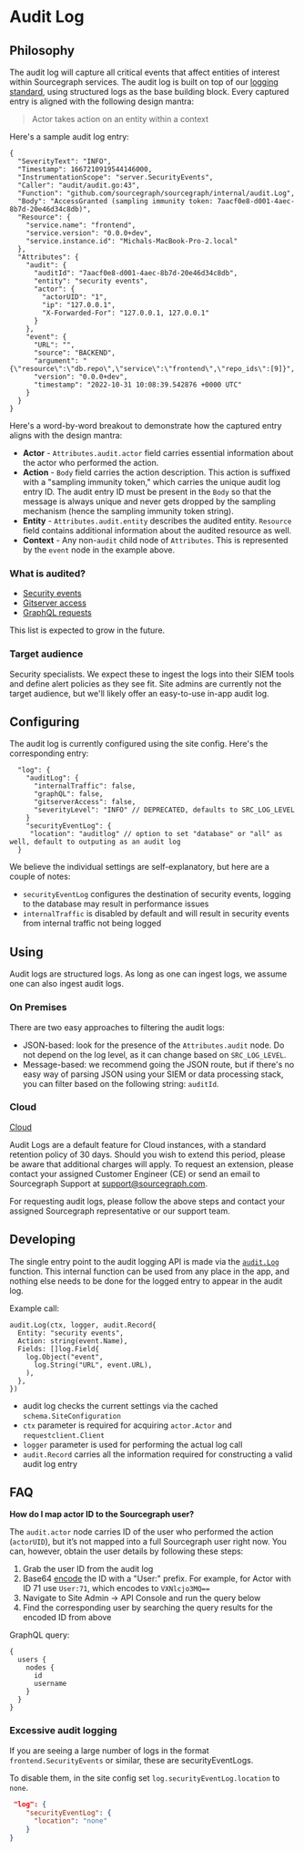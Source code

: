 # Audit Log

## Philosophy

The audit log will capture all critical events that affect entities of interest within Sourcegraph services. The audit log is built on top of our [logging standard](https://docs.sourcegraph.com/dev/how-to/add_logging), using structured logs as the base building block. Every captured entry is aligned with the following design mantra:

> Actor takes action on an entity within a context

Here's a sample audit log entry:

```
{
  "SeverityText": "INFO",
  "Timestamp": 1667210919544146000,
  "InstrumentationScope": "server.SecurityEvents",
  "Caller": "audit/audit.go:43",
  "Function": "github.com/sourcegraph/sourcegraph/internal/audit.Log",
  "Body": "AccessGranted (sampling immunity token: 7aacf0e8-d001-4aec-8b7d-20e46d34c8db)",
  "Resource": {
    "service.name": "frontend",
    "service.version": "0.0.0+dev",
    "service.instance.id": "Michals-MacBook-Pro-2.local"
  },
  "Attributes": {
    "audit": {
      "auditId": "7aacf0e8-d001-4aec-8b7d-20e46d34c8db",
      "entity": "security events",
      "actor": {
        "actorUID": "1",
        "ip": "127.0.0.1",
        "X-Forwarded-For": "127.0.0.1, 127.0.0.1"
      }
    },
    "event": {
      "URL": "",
      "source": "BACKEND",
      "argument": "{\"resource\":\"db.repo\",\"service\":\"frontend\",\"repo_ids\":[9]}",
      "version": "0.0.0+dev",
      "timestamp": "2022-10-31 10:08:39.542876 +0000 UTC"
    }
  }
}
```

Here's a word-by-word breakout to demonstrate how the captured entry aligns with the design mantra:

- **Actor** - `Attributes.audit.actor` field carries essential information about the actor who performed the action.
- **Action** - `Body` field carries the action description. This action is suffixed with a "sampling immunity token," which carries the unique audit log entry ID. The audit entry ID must be present in the `Body` so that the message is always unique and never gets dropped by the sampling mechanism (hence the sampling immunity token string).
- **Entity** - `Attributes.audit.entity` describes the audited entity. `Resource` field contains additional information about the audited resource as well.
- **Context** - Any non-`audit` child node of `Attributes`. This is represented by the `event` node in the example above.

### What is audited?

- [Security events](https://sourcegraph.com/github.com/sourcegraph/sourcegraph/-/blob/internal/database/security_event_logs.go?L120-131)
- [Gitserver access](https://sourcegraph.com/github.com/sourcegraph/sourcegraph/-/blob/cmd/gitserver/server/accesslog/accesslog.go?L91-125)
- [GraphQL requests](https://sourcegraph.com/github.com/sourcegraph/sourcegraph/-/blob/cmd/frontend/internal/httpapi/graphql.go?L226-244)

This list is expected to grow in the future.

### Target audience

Security specialists. We expect these to ingest the logs into their SIEM tools and define alert policies as they see fit. Site admins are currently not the target audience, but we'll likely offer an easy-to-use in-app audit log.

## Configuring

The audit log is currently configured using the site config. Here's the corresponding entry:

```
  "log": {
    "auditLog": {
      "internalTraffic": false,
      "graphQL": false,
      "gitserverAccess": false,
      "severityLevel": "INFO" // DEPRECATED, defaults to SRC_LOG_LEVEL
    }
    "securityEventLog": {
     "location": "auditlog" // option to set "database" or "all" as well, default to outputing as an audit log
  }
```

We believe the individual settings are self-explanatory, but here are a couple of notes:

- `securityEventLog` configures the destination of security events, logging to the database may result in performance issues
- `internalTraffic` is disabled by default and will result in security events from internal traffic not being logged

## Using

Audit logs are structured logs. As long as one can ingest logs, we assume one can also ingest audit logs.

### On Premises

There are two easy approaches to filtering the audit logs:

- JSON-based: look for the presence of the `Attributes.audit` node. Do not depend on the log level, as it can change based on `SRC_LOG_LEVEL`.
- Message-based: we recommend going the JSON route, but if there's no easy way of parsing JSON using your SIEM or data processing stack, you can filter based on the following string: `auditId`.

### Cloud
[Cloud](../cloud/index.md#audit-logs)


Audit Logs are a default feature for Cloud instances, with a standard retention policy of 30 days. Should you wish to
extend this period, please be aware that additional charges will apply. To request an extension, please contact
your assigned Customer Engineer (CE) or send an email to Sourcegraph Support at support@sourcegraph.com.

For requesting audit logs, please follow the above steps and contact your assigned Sourcegraph representative or our support team.


## Developing

The single entry point to the audit logging API is made via the [`audit.Log`](https://sourcegraph.com/github.com/sourcegraph/sourcegraph/-/blob/internal/audit/audit.go?L19) function. This internal function can be used from any place in the app, and nothing else needs to be done for the logged entry to appear in the audit log.

Example call:
```
audit.Log(ctx, logger, audit.Record{
  Entity: "security events",
  Action: string(event.Name),
  Fields: []log.Field{
    log.Object("event",
      log.String("URL", event.URL),
    ),
  },
})
```
- audit log checks the current settings via the cached `schema.SiteConfiguration`
- `ctx` parameter is required for acquiring `actor.Actor` and `requestclient.Client`
- `logger` parameter is used for performing the actual log call
- `audit.Record` carries all the information required for constructing a valid audit log entry

## FAQ

**How do I map actor ID to the Sourcegraph user?**

The `audit.actor` node carries ID of the user who performed the action (`actorUID`), but it’s not mapped into a full Sourcegraph user right now. You can, however, obtain the user details by following these steps:

1. Grab the user ID from the audit log
1. Base64 [encode](https://www.base64encode.org) the ID with a "User:" prefix. For example, for Actor with ID 71 use `User:71`, which encodes to `VXNlcjo3MQ==`
1. Navigate to Site Admin -> API Console and run the query below
1. Find the corresponding user by searching the query results for the encoded ID from above

GraphQL query:
```
{
  users {
    nodes {
      id
      username
    }
  }
}
```

### Excessive audit logging

If you are seeing a large number of logs in the format `frontend.SecurityEvents` or similar, these are securityEventLogs.

To disable them, in the site config set `log.securityEventLog.location` to `none`.

```json
 "log": {
    "securityEventLog": {
      "location": "none"
    }
}
```
